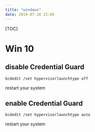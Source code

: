```yaml
---
title: "windows"
date: 2019-07-26 22:05
---
```

[TOC]



# Win 10 



## disable Credential Guard



```
bcdedit /set hypervisorlaunchtype off
```

restart your system



## enable Credential Guard

```
bcdedit /set hypervisorlaunchtype auto
```

restart your system


